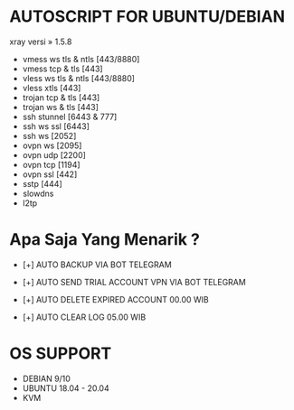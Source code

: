 # AUTOSCRIPT FOR UBUNTU/DEBIAN

xray versi » 1.5.8
 + vmess ws tls &amp; ntls [443/8880]
 + vmess tcp &amp; tls [443]
 + vless ws tls &amp; ntls [443/8880]
 + vless xtls [443]
 + trojan tcp &amp; tls [443]
 + trojan ws &amp; tls [443]
 + ssh stunnel [6443 &amp; 777]
 + ssh ws ssl [6443]
 + ssh ws [2052]
 + ovpn ws [2095]
 + ovpn udp [2200]
 + ovpn tcp [1194]
 + ovpn ssl [442]
 + sstp [444]
 + slowdns
 + l2tp


# Apa Saja Yang Menarik ?

- [+] AUTO BACKUP VIA BOT TELEGRAM

- [+] AUTO SEND TRIAL ACCOUNT VPN VIA BOT TELEGRAM

- [+] AUTO DELETE EXPIRED ACCOUNT 00.00 WIB

- [+] AUTO CLEAR LOG 05.00 WIB
 
# OS SUPPORT
- DEBIAN 9/10
- UBUNTU 18.04 - 20.04
- KVM
